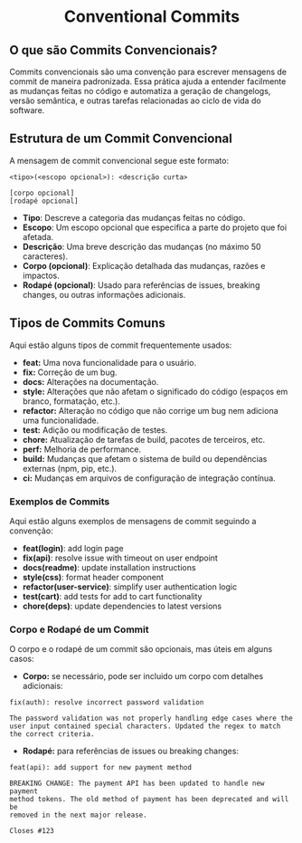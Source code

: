 <div align="center">
  <h1>
    <strong>Conventional Commits</strong>
  </h1> 
</div>

## O que são Commits Convencionais?

Commits convencionais são uma convenção para escrever mensagens de commit de maneira padronizada. Essa prática ajuda a entender facilmente as mudanças feitas no código e automatiza a geração de changelogs, versão semântica, e outras tarefas relacionadas ao ciclo de vida do software.

## Estrutura de um Commit Convencional

A mensagem de commit convencional segue este formato:

```plaintext
<tipo>(<escopo opcional>): <descrição curta>

[corpo opcional]
[rodapé opcional]
```

- **Tipo**: Descreve a categoria das mudanças feitas no código.
- **Escopo**: Um escopo opcional que especifica a parte do projeto que foi afetada.
- **Descrição**: Uma breve descrição das mudanças (no máximo 50 caracteres).
- **Corpo (opcional)**: Explicação detalhada das mudanças, razões e impactos.
- **Rodapé (opcional)**: Usado para referências de issues, breaking changes, ou outras informações adicionais.


## Tipos de Commits Comuns

Aqui estão alguns tipos de commit frequentemente usados:

- **feat:** Uma nova funcionalidade para o usuário.
- **fix:** Correção de um bug.
- **docs:** Alterações na documentação.
- **style:** Alterações que não afetam o significado do código (espaços em branco, formatação, etc.).
- **refactor:** Alteração no código que não corrige um bug nem adiciona uma funcionalidade.
- **test:** Adição ou modificação de testes.
- **chore:** Atualização de tarefas de build, pacotes de terceiros, etc.
- **perf:** Melhoria de performance.
- **build:** Mudanças que afetam o sistema de build ou dependências externas (npm, pip, etc.).
- **ci:** Mudanças em arquivos de configuração de integração contínua.


### Exemplos de Commits
Aqui estão alguns exemplos de mensagens de commit seguindo a convenção:

- **feat(login)**: add login page
- **fix(api)**: resolve issue with timeout on user endpoint
- **docs(readme)**: update installation instructions
- **style(css)**: format header component
- **refactor(user-service)**: simplify user authentication logic
- **test(cart)**: add tests for add to cart functionality
- **chore(deps)**: update dependencies to latest versions

### Corpo e Rodapé de um Commit
O corpo e o rodapé de um commit são opcionais, mas úteis em alguns casos:

- **Corpo:** se necessário, pode ser incluido um corpo com detalhes adicionais:

```plaintext
fix(auth): resolve incorrect password validation

The password validation was not properly handling edge cases where the
user input contained special characters. Updated the regex to match
the correct criteria.
```

- **Rodapé:** para referências de issues ou breaking changes:

```plaintext
feat(api): add support for new payment method

BREAKING CHANGE: The payment API has been updated to handle new payment
method tokens. The old method of payment has been deprecated and will be
removed in the next major release.

Closes #123
```